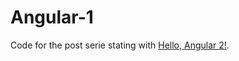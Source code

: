 # Angular-1

Code for the post serie stating with [Hello, Angular 2!](http://www.softwarearchiblog.com/2019/10/hello-angular-2.html).
